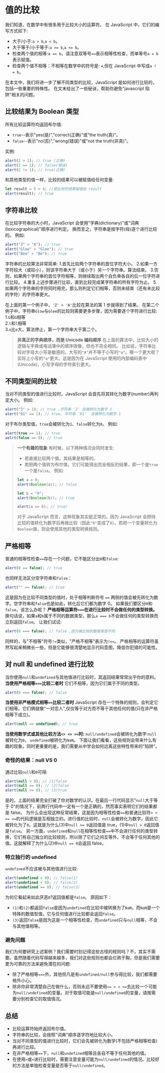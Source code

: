 # 值的比较

我们知道，在数学中有很多用于比较大小的运算符。
在 JavaScript 中，它们的编写方式如下:

- 大于/小于:`a > b`,`a < b`。
- 大于等于/小于等于:`a >= b`,`a <= b`。
- 检查两个值的相等:`a == b`，请注意双等号`==`表示相等性检查，而单等号`a = b`表示赋值。
- 检查两个值不相等：不相等在数学中的符号是: `≠`,但在 JavaScript 中写成`a ! = b`。

在本文中，我们将进一步了解不同类型的比较，JavaScript 是如何进行比较的，包括一些重要的特殊性。
在文末给出了一些秘诀，帮助你避免"javascript 陷阱"相关的问题。

## 比较结果为 Boolean 类型

所有比较运算符均返回布尔值:

- `true`--表示"yes(是)","correct(正确)"或"the truth(真)"。
- `false`--表示"no(否)","wrong(错误)"或"not the truth(非真)"。

实例:

```js
alert(2 > 1); // true (正确)
alert(2 == 1); // false(错误)
alert(2 != 1); // true(正确)
```

和其他类型的值一样，比较的结果可以被赋值给任何变量:

```js
let result = 5 > 4; //把比较的结果赋值给 result
alert(result); // true
```

## 字符串比较

在比较字符串的大小时，JavaScript 会使用"字典(dictionary)"或"词典(lexicographical)"顺序进行判定。
换而言之，字符串是按字符(母)逐个进行比较的。
例如:

```js
alert("Z" > "A"); // true
alert("Glow" > "Glee"); // true
alert("Bee" > "Be"); // true
```

字符串的比较算法非常简单: 1.首先比较两个字符串的首位字符大小。 2.如果一方字符较大（或较小），则该字符串大于（或小于）另一个字符串。算法结束。 3.否则，如果两个字符串的首位字符相等，则继续取出两个自负串各自的后一位字符进行比较。 4.重复上述步骤进行比较，直到比较完成某字符串的所有字符为止。 5.如果两个字符串的字符同时用完，那么则判定它们相等，否则未结束（还有未比较的字符）的字符串更大。

在上面的第一个例子中，`'Z' > 'A'`比较在算法的第 1 步就得到了结果。
在第二个例子中，字符串`Glow`与`Glee`的比较则需要更多步骤，因为需要逐个字符进行比较: 1.`G`和`G`相等  
2.`l`和`l`相等  
3.`o`比`e`大，算法停止，第一个字符串大于第二个。

> **非真正的字典顺序，而是 Unicode 编码顺序**
> 在上面的算法中，比较大小的逻辑与字典或电话簿中的顺序很像，但也不完全相同。
> 比如说，字符串比较对字母大小写是敏感的。大写的`"A"`并不等于小写的`"a"`。哪一个更大呢？实际上小写的`"a"`更大。这是因为在 JavaScript 使用的内部编码表中(Unicode)，小写字母的字符索引更大。

## 不同类型间的比较

当对不同类型的值进行比较时，JavaScript 会首先将其转化为数字(number)再判定大小。
例如:

```js
alert("2" > 1); // true ,字符串 '2' 会被转化为数字 2
alert("01" == 1); // true, 字符串 '01'  会被转化为数字 1
```

对于布尔类型值，`true`会被转化为`1`、`false`转化为`0`。
例如:

```js
alert(true == 1); // true
aelrt(false == 0); // true
```

> **一个有趣的现象**
> 有时候，以下两种情况会同时发生:
>
> - 若直接比较两个值，其结果是相等的。
> - 若把两个值转为布尔值，它们可能得出完全相反的结果，即一个是`true`一个是`false`。
>   例如:
>
> ```js
> let a = 0;
> alert(Boolean(a)); // false
>
> let b = "0";
> alert(Boolean(b)); // true
>
> alert(a == b); // true!
> ```
>
> 对于 JavaScript 而言，这种现象其实挺正常的。因为 JavaScript 会把待比较的值转化为数字后再做比较（因此`"0"`变成了`0`）。若把一个变量转化为`Boolean`值，则会使用其他的类型转换规则。

## 严格相等

普通的相等性检查`==`存在一个问题，它不能区分出`0`和`false`:

```js
alert(0 == false); // true
```

也同样无法区分空字符串和`false`：

```js
alert("" == false); // true
```

这是因为在比较不同类型的值时，处于相等判断符号 `==` 两侧的值会被先转化为数字。空字符串和`false`也是如此，转化后它们都为数字 0。
如果我们要区分`0`和`false`，该怎么办呢？
**严格相等运算符`===`在进行比较时不会做任何的类型转换。**
换句话说，如果`a`和`b`属于不同的数据类型，那么`a === b`不会做任何的类型转换而立刻返回`false`。
让我们试试:

```js
alert(0 === false); // false ,因为被比较的数据类型不同
```

同样的，与"不相等"符号`!=`类似，"严格不相等"表示为`!==`。
严格相等的运算符虽然写起来稍微长一些，但是它能够很清楚地显示代码意图，降低你犯错的可能性。

## 对 null 和 undefined 进行比较

当你使用`null`和`undefined`与其他值进行比较时，其返回结果常常出乎你的意料。
**当使用严格相等`===`比较二者时**
它们不相等，因为它们属于不同的类型。

```js
alert(0 === false); // false
```

**当使用非严格模式相等`==`比较二者时**
JavaScript 存在一个特殊的规则，会判定它们相等。它们俩就像"一对恋人",仅仅等于对方而不等于其他任何的值(只在非严格相等下成立)。

```js
alert(null == undefined); // true
```

**当使用数学式或其他比较方法`<> <= >=`时:**
`null/undefined`会被转化为数字:`null`被转化为`0`， `undefined`被转化为`NaN`。
下面让我们看看，这些规则会带来什么有趣的现象。同时更重要的是，我们需要从中学会如何远离这些特性带来的"陷阱"。

### 奇怪的结果：null VS 0

通过比较`null`和`0`可得:

```js
alert(null > 0); // (1)false
alert(null == 0); // (2)false
alert(null >= 0); // (3)true
```

是的，上面的结果完全打破了你对数学的认识。在最后一行代码显示"`null`大于等于 0"的情况下，前两行代码中一定有一个是正确的，然而事实表明它们的结果都是 false。
为什么会出现这种反常结果，这是因为相等性检查`==`和普通比较符`> < >= <=`的代码逻辑是互相独立的。进行值的比较时，`null`会被转化为数字，因此它被转化为了`0`。这就是为什么(3)中`null >= 0`返回值是 true，(1)中`null > 0`返回值是`false`。
另一方面，`undefined`和`null`在相等性检查`==`中不会进行任何的类型转换，它们有自己独立的比较规则，所以除了它们之间互等外，不会等于任何其他的值。这就解释了为什么(2)中`null == 0`会返回 false。

### 特立独行的 undefined

`undefined`不应该被与其他值进行比较:

```js
alert(undefined > 0); // false(1)
alert(undefined < 0); // false(2)
alert(undefined == 0); // false(3)
```

为何它看起来如此厌恶`0`?返回值都是`false`。
原因如下：

- `(1)`和`(2)`都返回`false`是因为`undefined`在比较中被转换为了`NaN`，而`NaN`是一个特殊的数值型值，它与任何值进行比较都会返回`false`。
- `(3)`返回`false`是因为这是一个相等性检查，而`undefined`只与`null`相等，不会与其他值相等。

### 避免问题

我们为何要研究上述案例？我们需要时刻记得这些古怪的规则吗？不，其实不需要。虽然随着代码写得越来越多，我们对这些规则也都会烂熟于胸，但是我们需要更为可靠的方法来避免潜在的问题:

- 除了严格相等`===`外，其他但凡是有`undefined/null`参与得比较，我们都需要格外小心。
- 除非你非常清楚自己在做什么，否则永远不要使用`>= > < <=`去比较一个可能为`null/undefined`的变量。对于取值可能是`null/undefined`的变量，请按需要分别检查它的取值情况。

## 总结

- 比较运算符始终返回布尔值。
- 字符串的比较，会按照"词典"顺序逐字符地比较大小。
- 当对不同类型的值进行比较时，它们会先被转化为数学(不包括严格相等检查)再进行比较。
- 在非严格相等`==`下，`null`和`undefined`相等且各自不等于任何其他的值。
- 在使用`>`或`<`进行比较时，需要注意变量可能为`null/undefined`的情况。比较好的方法是单独检查变量是否等于`null/undefined`。
